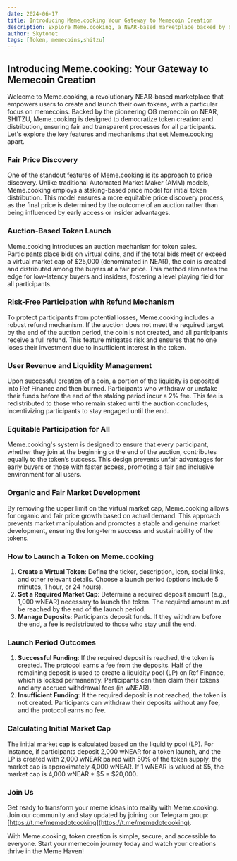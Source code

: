 ```yaml
---
date: 2024-06-17
title: Introducing Meme.cooking Your Gateway to Memecoin Creation
description: Explore Meme.cooking, a NEAR-based marketplace backed by SHITZU, where you can easily create and launch your own memecoins through fair and transparent auction mechanisms.
author: Skytonet
tags: [Token, memecoins,shitzu]
---
```

## Introducing Meme.cooking: Your Gateway to Memecoin Creation

Welcome to Meme.cooking, a revolutionary NEAR-based marketplace that empowers users to create and launch their own tokens, with a particular focus on memecoins. Backed by the pioneering OG memecoin on NEAR, SHITZU, Meme.cooking is designed to democratize token creation and distribution, ensuring fair and transparent processes for all participants. Let's explore the key features and mechanisms that set Meme.cooking apart.

### Fair Price Discovery
One of the standout features of Meme.cooking is its approach to price discovery. Unlike traditional Automated Market Maker (AMM) models, Meme.cooking employs a staking-based price model for initial token distribution. This model ensures a more equitable price discovery process, as the final price is determined by the outcome of an auction rather than being influenced by early access or insider advantages.

### Auction-Based Token Launch
Meme.cooking introduces an auction mechanism for token sales. Participants place bids on virtual coins, and if the total bids meet or exceed a virtual market cap of $25,000 (denominated in NEAR), the coin is created and distributed among the buyers at a fair price. This method eliminates the edge for low-latency buyers and insiders, fostering a level playing field for all participants.

### Risk-Free Participation with Refund Mechanism
To protect participants from potential losses, Meme.cooking includes a robust refund mechanism. If the auction does not meet the required target by the end of the auction period, the coin is not created, and all participants receive a full refund. This feature mitigates risk and ensures that no one loses their investment due to insufficient interest in the token.

### User Revenue and Liquidity Management
Upon successful creation of a coin, a portion of the liquidity is deposited into Ref Finance and then burned. Participants who withdraw or unstake their funds before the end of the staking period incur a 2% fee. This fee is redistributed to those who remain staked until the auction concludes, incentivizing participants to stay engaged until the end.

### Equitable Participation for All
Meme.cooking's system is designed to ensure that every participant, whether they join at the beginning or the end of the auction, contributes equally to the token’s success. This design prevents unfair advantages for early buyers or those with faster access, promoting a fair and inclusive environment for all users.

### Organic and Fair Market Development
By removing the upper limit on the virtual market cap, Meme.cooking allows for organic and fair price growth based on actual demand. This approach prevents market manipulation and promotes a stable and genuine market development, ensuring the long-term success and sustainability of the tokens.

### How to Launch a Token on Meme.cooking
1. **Create a Virtual Token**: Define the ticker, description, icon, social links, and other relevant details. Choose a launch period (options include 5 minutes, 1 hour, or 24 hours).
2. **Set a Required Market Cap**: Determine a required deposit amount (e.g., 1,000 wNEAR) necessary to launch the token. The required amount must be reached by the end of the launch period.
3. **Manage Deposits**: Participants deposit funds. If they withdraw before the end, a fee is redistributed to those who stay until the end.

### Launch Period Outcomes
1. **Successful Funding**: If the required deposit is reached, the token is created. The protocol earns a fee from the deposits. Half of the remaining deposit is used to create a liquidity pool (LP) on Ref Finance, which is locked permanently. Participants can then claim their tokens and any accrued withdrawal fees (in wNEAR).
2. **Insufficient Funding**: If the required deposit is not reached, the token is not created. Participants can withdraw their deposits without any fee, and the protocol earns no fee.

### Calculating Initial Market Cap
The initial market cap is calculated based on the liquidity pool (LP). For instance, if participants deposit 2,000 wNEAR for a token launch, and the LP is created with 2,000 wNEAR paired with 50% of the token supply, the market cap is approximately 4,000 wNEAR. If 1 wNEAR is valued at $5, the market cap is 4,000 wNEAR * $5 = $20,000.

### Join Us
Get ready to transform your meme ideas into reality with Meme.cooking. Join our community and stay updated by joining our Telegram group: [https://t.me/memedotcooking](https://t.me/memedotcooking).

With Meme.cooking, token creation is simple, secure, and accessible to everyone. Start your memecoin journey today and watch your creations thrive in the Meme Haven!
